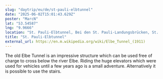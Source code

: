 ```yaml
---
slug: "daytrip/eu/de/st-pauli-elbtunnel"
date: "2025-06-02T15:01:43.629Z"
poster: "MarcN"
lat: "53.54587"
lng: "9.9666"
location: "St. Pauli-Elbtunnel, Bei den St. Pauli-Landungsbrücken, St. Pauli, Hamburg-Mitte, Hamburg, 20359, Deutschland"
title: "St. Pauli-Elbtunnel"
external_url: https://en.m.wikipedia.org/wiki/Elbe_Tunnel_(1911)
---
```

The old Elbe Tunnel is an impressive structure which can be used free of charge to cross below the river Elbe. Riding the huge elevators which were used for vehicles until a few years ago is a small adventure. Alternatively it is possible to use the stairs. 